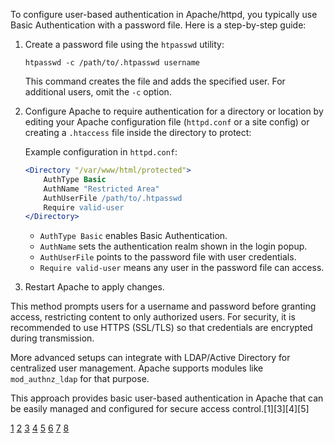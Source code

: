 To configure user-based authentication in Apache/httpd, you typically use Basic Authentication with a password file. Here is
a step-by-step guide:

1. Create a password file using the `htpasswd` utility:

   ```
   htpasswd -c /path/to/.htpasswd username
   ```

   This command creates the file and adds the specified user. For additional users, omit the `-c` option.

2. Configure Apache to require authentication for a directory or location by editing your Apache configuration file
   (`httpd.conf` or a site config) or creating a `.htaccess` file inside the directory to protect:

   Example configuration in `httpd.conf`:

   ```apache
   <Directory "/var/www/html/protected">
       AuthType Basic
       AuthName "Restricted Area"
       AuthUserFile /path/to/.htpasswd
       Require valid-user
   </Directory>
   ```

   - `AuthType Basic` enables Basic Authentication.
   - `AuthName` sets the authentication realm shown in the login popup.
   - `AuthUserFile` points to the password file with user credentials.
   - `Require valid-user` means any user in the password file can access.

3. Restart Apache to apply changes.

This method prompts users for a username and password before granting access, restricting content to only authorized users.
For security, it is recommended to use HTTPS (SSL/TLS) so that credentials are encrypted during transmission.

More advanced setups can integrate with LDAP/Active Directory for centralized user management. Apache supports modules like
`mod_authnz_ldap` for that purpose.

This approach provides basic user-based authentication in Apache that can be easily managed and configured for secure access
control.[1][3][4][5]

[1](https://httpd.apache.org/docs/2.4/howto/auth.html)
[2](https://maarten.mulders.it/2019/03/securing-apache-httpd-with-microsoft-active-directory/)
[3](https://www.digitalocean.com/community/tutorials/how-to-set-up-password-authentication-with-apache-on-ubuntu-14-04)
[4](http://ssh.dukejournals.org/howto/auth.html) [5](https://httpd.apache.org/docs/2.4/programs/htpasswd.html)
[6](https://www.youtube.com/watch?v=00bwCjPp-FU) [7](https://discourse.openondemand.org/t/configure-apache-auth/2653)
[8](https://stackoverflow.com/questions/39895062/apache-httpd-server-authentication)
